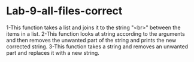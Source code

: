 # Lab-9-all-files-correct
1-This function takes a list and joins it to the string "&lt;br>" between the items in a list. 2-This function looks at string according to the arguments and then removes the unwanted part of the string and prints the new corrected string. 3-This function takes a string and removes an unwanted part and replaces it with a new string.
